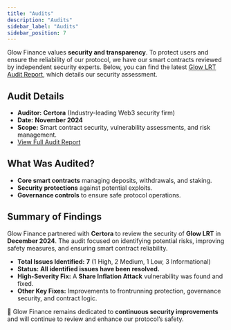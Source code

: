 ```yaml
---
title: "Audits"
description: "Audits"
sidebar_label: "Audits"
sidebar_position: 7
---
```


Glow Finance values **security and transparency**. To protect users and ensure the reliability of our protocol, we have our smart contracts reviewed by independent security experts. Below, you can find the latest [Glow LRT Audit Report](/files/Glow-v1-report.pdf), which details our security assessment.

## Audit Details

- **Auditor:** **Certora** (Industry-leading Web3 security firm)  
- **Date:** **November 2024**  
- **Scope:** Smart contract security, vulnerability assessments, and risk management.
- [View Full Audit Report](/files/Glow-report.pdf)

## What Was Audited?

- **Core smart contracts** managing deposits, withdrawals, and staking.  
- **Security protections** against potential exploits.  
- **Governance controls** to ensure safe protocol operations.

## Summary of Findings

Glow Finance partnered with **Certora** to review the security of **Glow LRT** in **December 2024**. The audit focused on identifying potential risks, improving safety measures, and ensuring smart contract reliability.  

- **Total Issues Identified:** **7** (1 High, 2 Medium, 1 Low, 3 Informational)  
- **Status:** **All identified issues have been resolved.**  
- **High-Severity Fix:** A **Share Inflation Attack** vulnerability was found and fixed.  
- **Other Key Fixes:** Improvements to frontrunning protection, governance security, and contract logic.

📢 Glow Finance remains dedicated to **continuous security improvements** and will continue to review and enhance our protocol’s safety.
